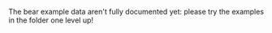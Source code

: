 The bear example data aren't fully documented yet: please try the examples in the folder one level up!
